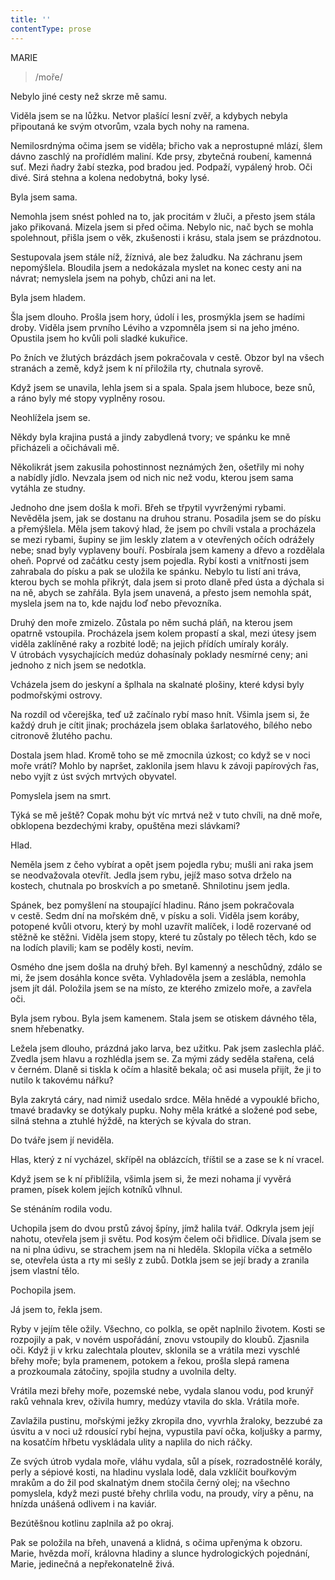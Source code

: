 ```yaml
---
title: ''
contentType: prose
---
```


<section>

MARIE

> /moře/

Nebylo jiné cesty než skrze mě samu.

Viděla jsem se na lůžku. Netvor plašící lesní zvěř, a kdybych nebyla připoutaná ke svým otvorům, vzala bych nohy na ramena.

Nemilosrdnýma očima jsem se viděla; břicho vak a neprostupné mlází, šlem dávno zaschlý na prořídlém maliní. Kde prsy, zbytečná roubení, kamenná suť. Mezi ňadry žabí stezka, pod bradou jed. Podpaží, vypálený hrob. Oči divé. Sirá stehna a kolena nedobytná, boky lysé.

</section>

<section>

Byla jsem sama.

</section>

<section>

Nemohla jsem snést pohled na to, jak procitám v žluči, a přesto jsem stála jako přikovaná. Mizela jsem si před očima. Nebylo nic, nač bych se mohla spolehnout, přišla jsem o věk, zkušenosti i krásu, stala jsem se prázdnotou.

Sestupovala jsem stále níž, žíznivá, ale bez žaludku. Na záchranu jsem nepomýšlela. Bloudila jsem a nedokázala myslet na konec cesty ani na návrat; nemyslela jsem na pohyb, chůzi ani na let.

</section>

<section>

Byla jsem hladem.

</section>

<section>

Šla jsem dlouho. Prošla jsem hory, údolí i les, prosmýkla jsem se hadími droby. Viděla jsem prvního Léviho a vzpomněla jsem si na jeho jméno. Opustila jsem ho kvůli poli sladké kukuřice.

Po žních ve žlutých brázdách jsem pokračovala v cestě. Obzor byl na všech stranách a země, když jsem k ní přiložila rty, chutnala syrově.

Když jsem se unavila, lehla jsem si a spala. Spala jsem hluboce, beze snů, a ráno byly mé stopy vyplněny rosou.

</section>

<section>

Neohlížela jsem se.

</section>

<section>

Někdy byla krajina pustá a jindy zabydlená tvory; ve spánku ke mně přicházeli a očichávali mě.

Několikrát jsem zakusila pohostinnost neznámých žen, ošetřily mi nohy a nabídly jídlo. Nevzala jsem od nich nic než vodu, kterou jsem sama vytáhla ze studny.

</section>

<section>

Jednoho dne jsem došla k moři. Břeh se třpytil vyvrženými rybami. Nevěděla jsem, jak se dostanu na druhou stranu. Posadila jsem se do písku a přemýšlela. Měla jsem takový hlad, že jsem po chvíli vstala a procházela se mezi rybami, šupiny se jim leskly zlatem a v otevřených očích odrážely nebe; snad byly vyplaveny bouří. Posbírala jsem kameny a dřevo a rozdělala oheň. Poprvé od začátku cesty jsem pojedla. Rybí kosti a vnitřnosti jsem zahrabala do písku a pak se uložila ke spánku. Nebylo tu listí ani tráva, kterou bych se mohla přikrýt, dala jsem si proto dlaně před ústa a dýchala si na ně, abych se zahřála. Byla jsem unavená, a přesto jsem nemohla spát, myslela jsem na to, kde najdu loď nebo převozníka.

Druhý den moře zmizelo. Zůstala po něm suchá pláň, na kterou jsem opatrně vstoupila. Procházela jsem kolem propastí a skal, mezi útesy jsem viděla zaklíněné raky a rozbité lodě; na jejich přídích umíraly korály. V útrobách vysychajících medúz dohasínaly poklady nesmírné ceny; ani jednoho z nich jsem se nedotkla.

Vcházela jsem do jeskyní a šplhala na skalnaté plošiny, které kdysi byly podmořskými ostrovy.

Na rozdíl od včerejška, teď už začínalo rybí maso hnít. Všimla jsem si, že každý druh je cítit jinak; procházela jsem oblaka šarlatového, bílého nebo citronově žlutého pachu.

Dostala jsem hlad. Kromě toho se mě zmocnila úzkost; co když se v noci moře vrátí? Mohlo by napršet, zaklonila jsem hlavu k závoji papírových řas, nebo vyjít z úst svých mrtvých obyvatel.

Pomyslela jsem na smrt.

Týká se mě ještě? Copak mohu být víc mrtvá než v tuto chvíli, na dně moře, obklopena bezdechými kraby, opuštěna mezi slávkami?

</section>

<section>

Hlad.

</section>

<section>

Neměla jsem z čeho vybírat a opět jsem pojedla rybu; mušli ani raka jsem se neodvažovala otevřít. Jedla jsem rybu, jejíž maso sotva drželo na kostech, chutnala po broskvích a po smetaně. Shnilotinu jsem jedla.

Spánek, bez pomyšlení na stoupající hladinu. Ráno jsem pokračovala v cestě. Sedm dní na mořském dně, v písku a soli. Viděla jsem koráby, potopené kvůli otvoru, který by mohl uzavřít malíček, i lodě rozervané od stěžně ke stěžni. Viděla jsem stopy, které tu zůstaly po tělech těch, kdo se na lodích plavili; kam se poděly kosti, nevím.

</section>

<section>

Osmého dne jsem došla na druhý břeh. Byl kamenný a neschůdný, zdálo se mi, že jsem dosáhla konce světa. Vyhladověla jsem a zeslábla, nemohla jsem jít dál. Položila jsem se na místo, ze kterého zmizelo moře, a zavřela oči.

</section>

<section>

Byla jsem rybou. Byla jsem kamenem. Stala jsem se otiskem dávného těla, snem hřebenatky.

Ležela jsem dlouho, prázdná jako larva, bez užitku. Pak jsem zaslechla pláč. Zvedla jsem hlavu a rozhlédla jsem se. Za mými zády seděla stařena, celá v černém. Dlaně si tiskla k očím a hlasitě bekala; oč asi musela přijít, že ji to nutilo k takovému nářku?

Byla zakrytá cáry, nad nimiž usedalo srdce. Měla hnědé a vy­pouklé břicho, tmavé bradavky se dotýkaly pupku. Nohy měla krátké a složené pod sebe, silná stehna a ztuhlé hýždě, na kterých se kývala do stran.

Do tváře jsem jí neviděla.

</section>

<section>

Hlas, který z ní vycházel, skřípěl na oblázcích, tříštil se a zase se k ní vracel.

Když jsem se k ní přiblížila, všimla jsem si, že mezi nohama jí vyvěrá pramen, písek kolem jejích kotníků vlhnul.

Se sténáním rodila vodu.

Uchopila jsem do dvou prstů závoj špíny, jímž halila tvář. Odkryla jsem její nahotu, otevřela jsem ji světu. Pod kosým čelem oči břidlice. Dívala jsem se na ni plna údivu, se strachem jsem na ni hleděla. Sklopila víčka a setmělo se, otevřela ústa a rty mi sešly z zubů. Dotkla jsem se její brady a zranila jsem vlastní tělo.

Pochopila jsem.

</section>

<section>

Já jsem to, řekla jsem.

</section>

<section>

Ryby v jejím těle ožily. Všechno, co polkla, se opět naplnilo životem. Kosti se rozpojily a pak, v novém uspořádání, znovu vstoupily do kloubů. Zjasnila oči. Když ji v krku zalechtala ploutev, sklonila se a vrátila mezi vyschlé břehy moře; byla pramenem, potokem a řekou, prošla slepá ramena a prozkoumala zátočiny, spojila studny a uvolnila delty.

Vrátila mezi břehy moře, pozemské nebe, vydala slanou vodu, pod krunýř raků vehnala krev, oživila humry, medúzy vtavila do skla. Vrátila moře.

Zavlažila pustinu, mořskými ježky zkropila dno, vyvrhla žraloky, bezzubé za úsvitu a v noci už rdousící rybí hejna, vypustila paví očka, koljušky a parmy, na kosatčím hřbetu vyskládala ulity a naplila do nich ráčky.

Ze svých útrob vydala moře, vláhu vydala, sůl a písek, rozradostnělé korály, perly a sépiové kosti, na hladinu vyslala lodě, dala vzklíčit bouřkovým mrakům a do žil pod skalnatým dnem stočila černý olej; na všechno pomyslela, když mezi pusté břehy chrlila vodu, na proudy, víry a pěnu, na hnízda unášená odlivem i na kaviár.

Bezútěšnou kotlinu zaplnila až po okraj.

Pak se položila na břeh, unavená a klidná, s očima upřenýma k obzoru. Marie, hvězda moří, královna hladiny a slunce hydro­logických pojednání, Marie, jedinečná a nepřekonatelně živá.

</section>
